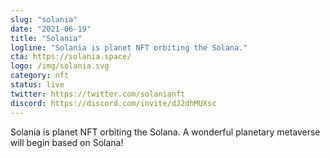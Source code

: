 ```yaml
---
slug: "solania"
date: "2021-06-19"
title: "Solania"
logline: "Solania is planet NFT orbiting the Solana."
cta: https://solania.space/
logo: /img/solania.svg
category: nft
status: live
twitter: https://twitter.com/solanianft
discord: https://discord.com/invite/dJ2dhMUXsc
---
```


Solania is planet NFT orbiting the Solana.
A wonderful planetary metaverse will begin based on Solana!
